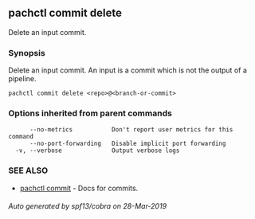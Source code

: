 ## pachctl commit delete

Delete an input commit.

### Synopsis


Delete an input commit. An input is a commit which is not the output of a pipeline.

```
pachctl commit delete <repo>@<branch-or-commit>
```

### Options inherited from parent commands

```
      --no-metrics           Don't report user metrics for this command
      --no-port-forwarding   Disable implicit port forwarding
  -v, --verbose              Output verbose logs
```

### SEE ALSO
* [pachctl commit](pachctl_commit.md)	 - Docs for commits.

###### Auto generated by spf13/cobra on 28-Mar-2019
